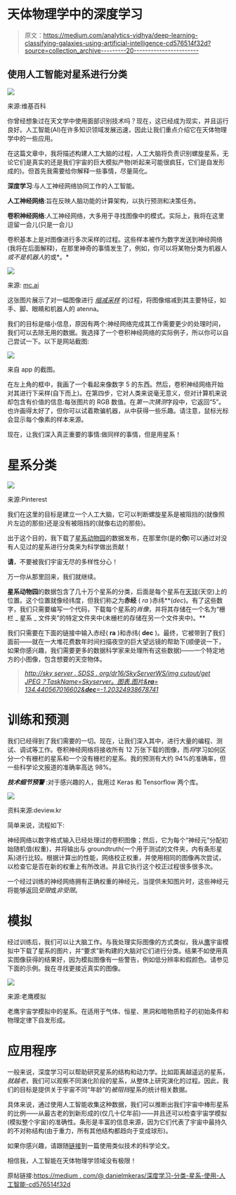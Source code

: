 # 天体物理学中的深度学习

> 原文：<https://medium.com/analytics-vidhya/deep-learning-classifying-galaxies-using-artificial-intelligence-cd576514f32d?source=collection_archive---------20----------------------->

## 使用人工智能对星系进行分类

![](img/73451fec81df3f21eacebaae0e94682d.png)

来源:维基百科

你曾经想象过在天文学中使用面部识别技术吗？现在，这已经成为现实，并且运行良好。人工智能(AI)在许多知识领域发展迅速，因此让我们重点介绍它在天体物理学中的一些应用。

在这篇文章中，我将描述构建人工大脑的过程，人工大脑将负责识别螺旋星系，无论它们是真实的还是我们宇宙的巨大模拟产物(听起来可能很疯狂，它们是自发形成的)。但首先我需要给你解释一些事情，尽量简化。

**深度学习**:与人工神经网络协同工作的人工智能。

**人工神经网络**:旨在反映人脑功能的计算架构，以执行预测和决策任务。

**卷积神经网络**:人工神经网络，大多用于寻找图像中的模式。实际上，我将在这里逗留一会儿(只是一会儿)

卷积基本上是对图像进行多次采样的过程。这些样本被作为数字发送到神经网络(我将在后面解释)，在那里神奇的事情发生了，例如，你可以将某物分类为机器人*或不是机器人*的或*。*

![](img/133247b99ef887472a394a53ee4c99da.png)

来源: [mc.ai](https://mc.ai/)

这张图片展示了对一幅图像进行 [*缩减采样*](https://en.wikipedia.org/wiki/Image_segmentation) 的过程，将图像缩减到其主要特征，如手、脚、眼睛和机器人的 atenna。

我们的目标是缩小信息，原因有两个:神经网络完成其工作需要更少的处理时间，我们可以去除无用的数据。我选择了一个卷积神经网络的实际例子，所以你可以自己尝试一下。以下是网站截图:

![](img/cc1e26eab2e745a9849653d224e2812b.png)

来自 app 的截图。

在左上角的框中，我画了一个看起来像数字 5 的东西。然后，卷积神经网络开始对其进行下采样(自下而上)。在第四步，它对人类来说毫无意义，但对计算机来说却包含有价值的信息:每张图片的 RGB 数值。在*第一次猜测*字段中，它返回“5”。也许画得太好了，但你可以试着欺骗机器，从中获得一些乐趣。请注意，鼠标光标会显示每个像素的样本来源。

现在，让我们深入真正重要的事情:做同样的事情，但是用星系！

# 星系分类

![](img/2451374aa165c214351b3a85dcbb2451.png)

来源:Pinterest

我们在这里的目标是建立一个人工大脑，它可以判断螺旋星系是被阻挡的(就像照片左边的那些)还是没有被阻挡的(就像右边的那些)。

出于这个目的，我下载了[星系动物园](https://www.zooniverse.org/projects/zookeeper/galaxy-zoo/)的数据发布，在那里你(是的**你**)可以通过对没有人见过的星系进行分类来为科学做出贡献！

**请**，不要被我们宇宙无尽的多样性分心！

万一你从那里回来，我们就继续。

**星系动物园**的数据包含了几十万个星系的分类，后面是每个星系在[天球](https://en.wikipedia.org/wiki/Celestial_sphere)(天空)上的位置。这个位置就像经纬度，但我们称之为**赤经** ( *ra* )赤纬**(*dec*)。有了这些数字，我们只需要编写一个代码，下载每个星系的*肖像*，并将其存储在一个名为“栅栏 _ 星系 _ 文件夹”的特定文件夹中(未栅栏的存储在另一个文件夹中)。**

我们只需要在下面的链接中输入赤经( **ra** )和赤纬( **dec** )。最终，它被带到了我们面前——就在一大堆花费数年时间扫描夜空的巨大望远镜的帮助下(顺便说一下，如果你感兴趣，我们需要更多的数据科学家来处理所有这些数据)——一个特定地方的小图像，包含想要的天空物体。

> [*http://sky server . SDSS . org/dr16/SkyServerWS/img cutout/get JPEG？TaskName=Skyserver。图表.图片&****ra****= 134.440567016602&****dec****=-1.20324938678741*](http://skyserver.sdss.org/dr16/SkyServerWS/ImgCutout/getjpeg?TaskName=Skyserver.Chart.Image&ra=134.440567016602&dec=-1.20324938678741)

# 训练和预测

我们已经得到了我们需要的一切。现在，让我们深入其中，进行大量的编程、测试、调试等工作。卷积神经网络将接收所有 12 万张下载的图像，而*将*学习如何区分一个有栅栏的星系和一个没有栅栏的星系。我的预测有大约 94%的准确率，但一些科学论文报道的准确率高达 98%。

***技术细节预警*** :对于感兴趣的人，我用过 Keras 和 Tensorflow 两个库。

![](img/32d96bafa74e74c7380278564b0e4acb.png)

资料来源:deview.kr

简单来说，流程如下:

神经网络以数字格式输入已经处理过的卷积图像；然后，它为每个“神经元”分配初始随机值(权重)，并将输出与 groundtruth(一个用于测试的文件夹，内有条形星系)进行比较。根据计算出的性能，网络校正权重，并使用相同的图像再次尝试，以检查它是否在新的权重上有所改进。并且它执行这个校正过程很多很多次。

一个经过训练的神经网络拥有正确权重的神经元，当提供未知图片时，这些神经元将能够返回*受限*或*非受限*。

# 模拟

经过训练后，我们可以让大脑工作。与我处理实际图像的方式类似，我从[鹰](https://www.youtube.com/watch?v=6V021B8FdyQ)宇宙模拟中下载了星系的图片，并“要求”新构建的大脑对它们进行分类。结果不如使用真实图像获得的结果好，因为模拟图像有一些警告，例如低分辨率和假颜色。请参见下面的示例。我在寻找更接近真实的图像。

![](img/9648cee7137391610c0361cb084e7b4f.png)

来源:老鹰模拟

老鹰宇宙学模拟中的星系。在适用于气体、恒星、黑洞和暗物质粒子的初始条件和物理定律下自发形成。

# 应用程序

一般来说，深度学习可以帮助研究星系的结构和动力学。比如距离越遥远的星系，*就越老*，我们可以观察不同演化阶段的星系，从整体上研究演化的过程。因此，我们的目标是提供关于宇宙不同“年龄”的*被阻挡*星系的统计相关数据。

具体来说，通过使用人工智能收集这种数据，我们可以推断出我们宇宙中棒形星系的比例——从最古老的到新形成的(仅几十亿年前)——并且还可以检查宇宙学模拟(模拟整个宇宙)的准确性。条形是丰富的信息来源，因为它们代表了宇宙中最持久的不对称结构(由于重力，所有其他结构都趋向于变成球形)。

如果你感兴趣，请跟随[链接](https://arxiv.org/abs/2006.14847)到一篇使用类似技术的科学论文。

相信我，人工智能在天体物理学领域没有极限！

原帖链接:[https://medium . com/@ danielmkeras/深度学习-分类-星系-使用-人工智能-cd576514f32d](/@danielmkeras/deep-learning-classifying-galaxies-using-artificial-intelligence-cd576514f32d)
